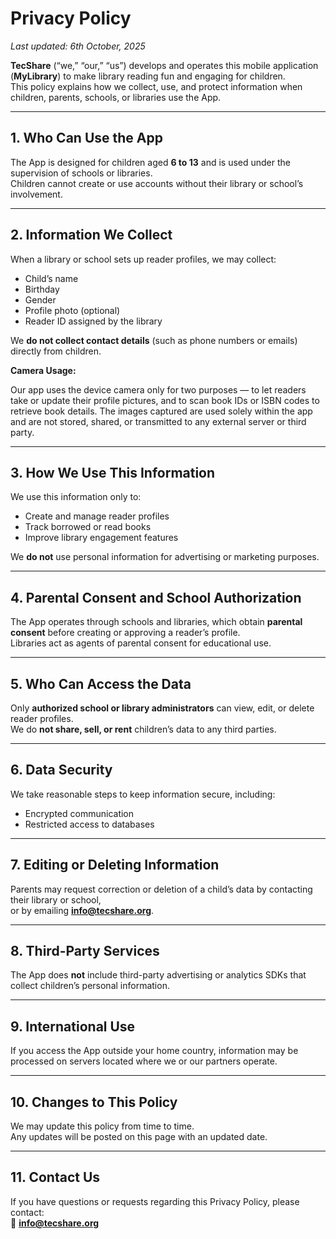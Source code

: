 # Privacy Policy  
_Last updated: 6th October, 2025_

**TecShare** (“we,” “our,” “us”) develops and operates this mobile application (**MyLibrary**) to make library reading fun and engaging for children.  
This policy explains how we collect, use, and protect information when children, parents, schools, or libraries use the App.

---

## 1. Who Can Use the App
The App is designed for children aged **6 to 13** and is used under the supervision of schools or libraries.  
Children cannot create or use accounts without their library or school’s involvement.

---

## 2. Information We Collect
When a library or school sets up reader profiles, we may collect:

- Child’s name  
- Birthday  
- Gender  
- Profile photo (optional)  
- Reader ID assigned by the library  

We **do not collect contact details** (such as phone numbers or emails) directly from children.

**Camera Usage:**

Our app uses the device camera only for two purposes — to let readers take or update their profile pictures, and to scan book IDs or ISBN codes to retrieve book details. The images captured are used solely within the app and are not stored, shared, or transmitted to any external server or third party.

---

## 3. How We Use This Information
We use this information only to:

- Create and manage reader profiles  
- Track borrowed or read books  
- Improve library engagement features  

We **do not** use personal information for advertising or marketing purposes.

---

## 4. Parental Consent and School Authorization
The App operates through schools and libraries, which obtain **parental consent** before creating or approving a reader’s profile.  
Libraries act as agents of parental consent for educational use.

---

## 5. Who Can Access the Data
Only **authorized school or library administrators** can view, edit, or delete reader profiles.  
We do **not share, sell, or rent** children’s data to any third parties.

---

## 6. Data Security
We take reasonable steps to keep information secure, including:

- Encrypted communication  
- Restricted access to databases  

---

## 7. Editing or Deleting Information
Parents may request correction or deletion of a child’s data by contacting their library or school,  
or by emailing **[info@tecshare.org](mailto:info@tecshare.org)**.

---

## 8. Third-Party Services
The App does **not** include third-party advertising or analytics SDKs that collect children’s personal information.

---

## 9. International Use
If you access the App outside your home country, information may be processed on servers located where we or our partners operate.

---

## 10. Changes to This Policy
We may update this policy from time to time.  
Any updates will be posted on this page with an updated date.

---

## 11. Contact Us
If you have questions or requests regarding this Privacy Policy, please contact:  
📧 **[info@tecshare.org](mailto:info@tecshare.org)**
